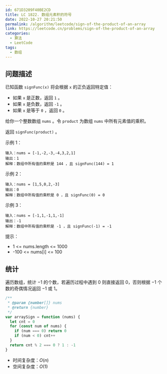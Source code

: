 ```yaml
---
id: 671D3209F40BE2CD
title: LC 1822. 数组元素积的符号
date: 2022-10-27 20:21:50
permalink: /algorithm/leetcode/sign-of-the-product-of-an-array
link: https://leetcode.cn/problems/sign-of-the-product-of-an-array
categories:
  - 算法
  - LeetCode
tags:
  - 数组
---
```


<Level :type='1'/>

## 问题描述

已知函数 `signFunc(x)` 将会根据 `x` 的正负返回特定值：

- 如果 `x` 是正数，返回 `1` 。
- 如果 `x` 是负数，返回 `-1` 。
- 如果 `x` 是等于 `0` ，返回 `0` 。

给你一个整数数组 `nums` 。令 `product` 为数组 `nums` 中所有元素值的乘积。

返回 `signFunc(product)` 。

示例 1：

```text
输入：nums = [-1,-2,-3,-4,3,2,1]
输出：1
解释：数组中所有值的乘积是 144 ，且 signFunc(144) = 1
```

示例 2：

```text
输入：nums = [1,5,0,2,-3]
输出：0
解释：数组中所有值的乘积是 0 ，且 signFunc(0) = 0
```

示例 3：

```text
输入：nums = [-1,1,-1,1,-1]
输出：-1
解释：数组中所有值的乘积是 -1 ，且 signFunc(-1) = -1
```

提示：

- 1 <= nums.length <= 1000
- -100 <= nums[i] <= 100

## 统计

遍历数组，统计 $-1$ 的个数，若遍历过程中遇到 $0$ 则直接返回 $0$，否则根据 $-1$ 个数的奇偶情况返回 $-1$ 或 $1$。

```javascript
/**
 * @param {number[]} nums
 * @return {number}
 */
var arraySign = function (nums) {
  let cnt = 0
  for (const num of nums) {
    if (num === 0) return 0
    if (num < 0) cnt++
  }
  return cnt % 2 === 0 ? 1 : -1
}
```

- 时间复杂度：$O(n)$
- 空间复杂度：$O(1)$
